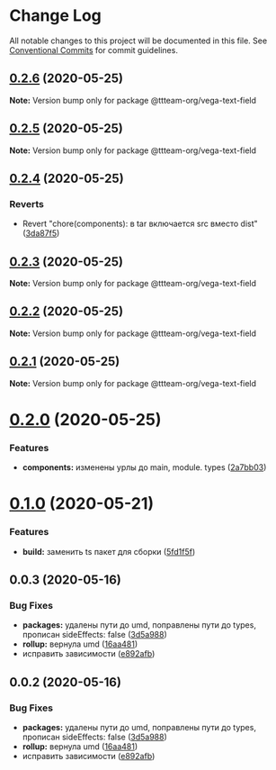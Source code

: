 # Change Log

All notable changes to this project will be documented in this file.
See [Conventional Commits](https://conventionalcommits.org) for commit guidelines.

## [0.2.6](https://github.com/ttteam-org/ttteam-vega-ui/compare/@ttteam-org/vega-text-field@0.2.5...@ttteam-org/vega-text-field@0.2.6) (2020-05-25)

**Note:** Version bump only for package @ttteam-org/vega-text-field





## [0.2.5](https://github.com/ttteam-org/ttteam-vega-ui/compare/@ttteam-org/vega-text-field@0.2.4...@ttteam-org/vega-text-field@0.2.5) (2020-05-25)

**Note:** Version bump only for package @ttteam-org/vega-text-field





## [0.2.4](https://github.com/ttteam-org/ttteam-vega-ui/compare/@ttteam-org/vega-text-field@0.2.3...@ttteam-org/vega-text-field@0.2.4) (2020-05-25)


### Reverts

* Revert "chore(components): в tar включается src вместо dist" ([3da87f5](https://github.com/ttteam-org/ttteam-vega-ui/commit/3da87f523e514c40c18815a6f2e44a6dbdd502b7))





## [0.2.3](https://github.com/ttteam-org/ttteam-vega-ui/compare/@ttteam-org/vega-text-field@0.2.1...@ttteam-org/vega-text-field@0.2.3) (2020-05-25)

**Note:** Version bump only for package @ttteam-org/vega-text-field





## [0.2.2](https://github.com/ttteam-org/ttteam-vega-ui/compare/@ttteam-org/vega-text-field@0.2.1...@ttteam-org/vega-text-field@0.2.2) (2020-05-25)

**Note:** Version bump only for package @ttteam-org/vega-text-field





## [0.2.1](https://github.com/ttteam-org/ttteam-vega-ui/compare/@ttteam-org/vega-text-field@0.2.0...@ttteam-org/vega-text-field@0.2.1) (2020-05-25)

**Note:** Version bump only for package @ttteam-org/vega-text-field





# [0.2.0](https://github.com/ttteam-org/ttteam-vega-ui/compare/@ttteam-org/vega-text-field@0.1.0...@ttteam-org/vega-text-field@0.2.0) (2020-05-25)


### Features

* **components:** изменены урлы до main, module. types ([2a7bb03](https://github.com/ttteam-org/ttteam-vega-ui/commit/2a7bb0354a083e034a49ed7e3709283dec0b7381))





# [0.1.0](https://github.com/ttteam-org/ttteam-vega-ui/compare/@ttteam-org/vega-text-field@0.0.2...@ttteam-org/vega-text-field@0.1.0) (2020-05-21)


### Features

* **build:** заменить ts пакет для сборки ([5fd1f5f](https://github.com/ttteam-org/ttteam-vega-ui/commit/5fd1f5fcd66e4c7cd83b623b63c3fe49f1001d88))





## 0.0.3 (2020-05-16)

### Bug Fixes

- **packages:** удалены пути до umd, поправлены пути до types, прописан sideEffects: false ([3d5a988](https://github.com/gpn-prototypes/vega-ui/commit/3d5a98871aece5d6c79be112e2e60ecd0529694e))
- **rollup:** вернула umd ([16aa481](https://github.com/gpn-prototypes/vega-ui/commit/16aa48132ca6c3934b3b12aa079f8645a0efc89b))
- исправить зависимости ([e892afb](https://github.com/gpn-prototypes/vega-ui/commit/e892afb5368b7ed2c6bdd4c77e08917e033f75ed))

## 0.0.2 (2020-05-16)

### Bug Fixes

- **packages:** удалены пути до umd, поправлены пути до types, прописан sideEffects: false ([3d5a988](https://github.com/gpn-prototypes/vega-ui/commit/3d5a98871aece5d6c79be112e2e60ecd0529694e))
- **rollup:** вернула umd ([16aa481](https://github.com/gpn-prototypes/vega-ui/commit/16aa48132ca6c3934b3b12aa079f8645a0efc89b))
- исправить зависимости ([e892afb](https://github.com/gpn-prototypes/vega-ui/commit/e892afb5368b7ed2c6bdd4c77e08917e033f75ed))
